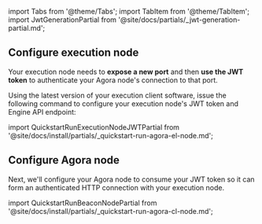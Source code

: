 import Tabs from '@theme/Tabs';
import TabItem from '@theme/TabItem';
import JwtGenerationPartial from '@site/docs/partials/_jwt-generation-partial.md';

<JwtGenerationPartial />

## Configure execution node

Your execution node needs to **expose a new port** and then **use the JWT token** to authenticate your Agora node's connection to that port.

<p class="hidden-in-mergeprep-guide">Using the latest version of your execution client software, issue the following command to configure your execution node's JWT token and Engine API endpoint:</p>

import QuickstartRunExecutionNodeJWTPartial from '@site/docs/install/partials/_quickstart-run-agora-el-node.md';

<QuickstartRunExecutionNodeJWTPartial />

## Configure Agora node

Next, we'll configure your Agora node to consume your JWT token so it can form an authenticated HTTP connection with your execution node.

import QuickstartRunBeaconNodePartial from '@site/docs/install/partials/_quickstart-run-agora-cl-node.md';

<QuickstartRunBeaconNodePartial />
